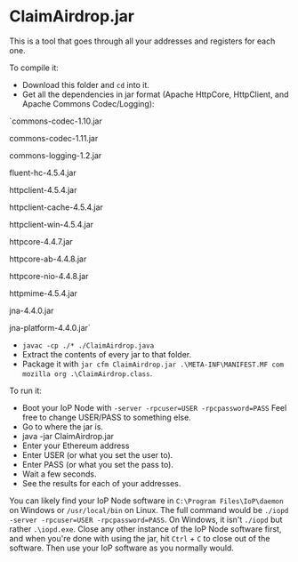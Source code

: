 # ClaimAirdrop.jar

This is a tool that goes through all your addresses and registers for each one.

To compile it:

- Download this folder and `cd` into it.
- Get all the dependencies in jar format (Apache HttpCore, HttpClient, and Apache Commons Codec/Logging):

`commons-codec-1.10.jar

commons-codec-1.11.jar

commons-logging-1.2.jar

fluent-hc-4.5.4.jar

httpclient-4.5.4.jar

httpclient-cache-4.5.4.jar

httpclient-win-4.5.4.jar

httpcore-4.4.7.jar

httpcore-ab-4.4.8.jar

httpcore-nio-4.4.8.jar

httpmime-4.5.4.jar

jna-4.4.0.jar

jna-platform-4.4.0.jar`

- `javac -cp ./* ./ClaimAirdrop.java`
- Extract the contents of every jar to that folder.
- Package it with `jar cfm ClaimAirdrop.jar .\META-INF\MANIFEST.MF com mozilla org .\ClaimAirdrop.class`.

To run it:

- Boot your IoP Node with `-server -rpcuser=USER -rpcpassword=PASS` Feel free to change USER/PASS to something else.
- Go to where the jar is.
- java -jar ClaimAirdrop.jar
- Enter your Ethereum address
- Enter USER (or what you set the user to).
- Enter PASS (or what you set the pass to).
- Wait a few seconds.
- See the results for each of your addresses.

You can likely find your IoP Node software in `C:\Program Files\IoP\daemon` on Windows or `/usr/local/bin` on Linux. The full command would be `./iopd -server -rpcuser=USER -rpcpassword=PASS`. On Windows, it isn't `./iopd` but rather `.\iopd.exe`. Close any other instance of the IoP Node software first, and when you're done with using the jar, hit `Ctrl` + `C` to close out of the software. Then use your IoP software as you normally would.
